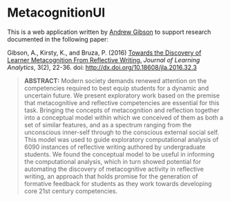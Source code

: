 # MetacognitionUI

This is a web application written by [Andrew Gibson](http://andrewresearch.net) to support research documented in the following paper:

Gibson, A., Kirsty, K., and Bruza, P. (2016) [Towards the Discovery of Learner Metacognition From Reflective Writing.](http://epress.lib.uts.edu.au/journals/index.php/JLA/article/view/4545) *Journal of Learning Analytics*, 3(2), 22-36. doi: http://dx.doi.org/10.18608/jla.2016.32.3

> **ABSTRACT:** Modern society demands renewed attention on the competencies required to best equip students for a dynamic and uncertain future. We present exploratory work based on the premise that metacognitive and reflective competencies are essential for this task. Bringing the concepts of metacognition and reflection together into a conceptual model within which we conceived of them as both a set of similar features, and as a spectrum ranging from the unconscious inner-self through to the conscious external social self. This model was used to guide exploratory computational analysis of 6090 instances of reflective writing authored by undergraduate students. We found the conceptual model to be useful in informing the computational analysis, which in turn showed potential for automating the discovery of metacognitive activity in reflective writing, an approach that holds promise for the generation of formative feedback for students as they work towards developing core 21st century competencies.




